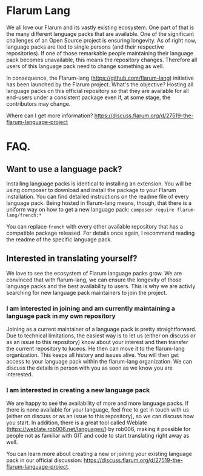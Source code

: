 # Flarum Lang
We all love our Flarum and its vastly existing ecosystem. One part of that is the many different language packs that are available. One of the significant challenges of an Open Source project is ensuring longevity. As of right now, language packs are tied to single persons (and their respective repositories). If one of those remarkable people maintaining their language pack becomes unavailable, this means the repository changes. Therefore all users of this language pack need to change something as well.

In consequence, the Flarum-lang (https://github.com/flarum-lang) initiative has been launched by the Flarum project. What's the objective? Hosting all language packs on this official repository so that they are available for all end-users under a consistent package even if, at some stage, the contributors may change.

Where can I get more information? https://discuss.flarum.org/d/27519-the-flarum-language-project

# FAQ.
## Want to use a language pack?
Installing language packs is identical to installing an extension. You will be using composer to download and install the package to your Flarum installation. You can find detailed instructions on the readme file of every language pack. Being hosted in flarum-lang means, though, that there is a uniform way on how to get a new language pack: `composer require flarum-lang/french:*`

You can replace `french` with every other available repository that has a compatible package released. For details once again, I recommend reading the readme of the specific language pack.

## Interested in translating yourself?
We love to see the ecosystem of Flarum language packs grow. We are convinced that with flarum-lang, we can ensure the longevity of those language packs and the best availability to users. This is why we are activly searching for new language pack maintainers to join the project.

### I am interested in joining and am currently maintaining a language pack in my own repository
Joining as a current maintainer of a language pack is pretty straightforward. Due to technical limitations, the easiest way is to let us (either on discuss or as an issue to this repository) know about your interest and then transfer the current repository to luceos. He then can move it to the flarum-lang organization. This keeps all history and issues alive. You will then get access to your language pack within the flarum-lang organization. We can discuss the details in person with you as soon as we know you are interested.

### I am interested in creating a new language pack
We are happy to see the availability of more and more language packs. If there is none available for your language, feel free to get in touch with us (either on discuss or as an issue to this repository), so we can discuss how you start. In addition, there is a great tool called Weblate (https://weblate.rob006.net/languages/) by rob006, making it possible for people not as familiar with GIT and code to start translating right away as well.

You can learn more about creating a new or joining your existing language pack in our official discussion: https://discuss.flarum.org/d/27519-the-flarum-language-project.
